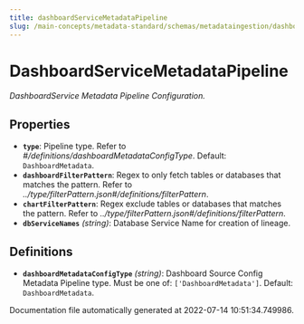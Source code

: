 ```yaml
---
title: dashboardServiceMetadataPipeline
slug: /main-concepts/metadata-standard/schemas/metadataingestion/dashboardservicemetadatapipeline
---
```


# DashboardServiceMetadataPipeline

*DashboardService Metadata Pipeline Configuration.*

## Properties

- **`type`**: Pipeline type. Refer to *#/definitions/dashboardMetadataConfigType*. Default: `DashboardMetadata`.
- **`dashboardFilterPattern`**: Regex to only fetch tables or databases that matches the pattern. Refer to *../type/filterPattern.json#/definitions/filterPattern*.
- **`chartFilterPattern`**: Regex exclude tables or databases that matches the pattern. Refer to *../type/filterPattern.json#/definitions/filterPattern*.
- **`dbServiceNames`** *(string)*: Database Service Name for creation of lineage.
## Definitions

- **`dashboardMetadataConfigType`** *(string)*: Dashboard Source Config Metadata Pipeline type. Must be one of: `['DashboardMetadata']`. Default: `DashboardMetadata`.


Documentation file automatically generated at 2022-07-14 10:51:34.749986.
